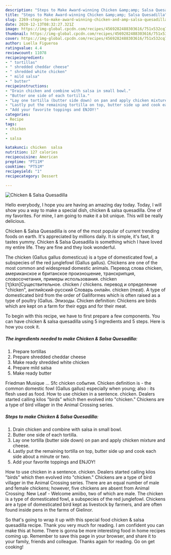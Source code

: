 ```yaml
---
description: "Steps to Make Award-winning Chicken &amp;amp; Salsa Quesadilla"
title: "Steps to Make Award-winning Chicken &amp;amp; Salsa Quesadilla"
slug: 2269-steps-to-make-award-winning-chicken-and-amp-salsa-quesadilla
date: 2020-12-13T08:32:27.321Z
image: https://img-global.cpcdn.com/recipes/4569282488303616/751x532cq70/chicken-salsa-quesadilla-recipe-main-photo.jpg
thumbnail: https://img-global.cpcdn.com/recipes/4569282488303616/751x532cq70/chicken-salsa-quesadilla-recipe-main-photo.jpg
cover: https://img-global.cpcdn.com/recipes/4569282488303616/751x532cq70/chicken-salsa-quesadilla-recipe-main-photo.jpg
author: Luella Figueroa
ratingvalue: 4.4
reviewcount: 11078
recipeingredient:
- " tortillas"
- " shredded cheddar cheese"
- " shredded white chicken"
- " mild salsa"
- " butter"
recipeinstructions:
- "Drain chicken and combine with salsa in small bowl."
- "Butter one side of each tortilla."
- "Lay one tortilla (butter side down) on pan and apply chicken mixture and cheese."
- "Lastly put the remaining tortilla on top, butter side up and cook each side about a minute or two."
- "Add your favorite toppings and ENJOY!"
categories:
- Recipe
tags:
- chicken
- 
- salsa

katakunci: chicken  salsa 
nutrition: 127 calories
recipecuisine: American
preptime: "PT11M"
cooktime: "PT51M"
recipeyield: "1"
recipecategory: Dessert

---
```



![Chicken &amp; Salsa Quesadilla](https://img-global.cpcdn.com/recipes/4569282488303616/751x532cq70/chicken-salsa-quesadilla-recipe-main-photo.jpg)

Hello everybody, I hope you are having an amazing day today. Today, I will show you a way to make a special dish, chicken &amp; salsa quesadilla. One of my favorites. For mine, I am going to make it a bit unique. This will be really delicious.

Chicken &amp; Salsa Quesadilla is one of the most popular of current trending foods on earth. It's appreciated by millions daily. It is simple, it's fast, it tastes yummy. Chicken &amp; Salsa Quesadilla is something which I have loved my entire life. They are fine and they look wonderful.

The chicken (Gallus gallus domesticus) is a type of domesticated fowl, a subspecies of the red junglefowl (Gallus gallus). Chickens are one of the most common and widespread domestic animals. Перевод слова chicken, американское и британское произношение, транскрипция, словосочетания, примеры использования. chicken [ˈtʃɪkɪn]Существительное. chicken / chickens. перевод и определение &#34;chicken&#34;, английский-русский Словарь онлайн. chicken (meat). A type of domesticated bird from the order of Galliformes which is often raised as a type of poultry (Gallus. Эпизоды. Chicken definition: Chickens are birds which are kept on a farm for their eggs and for their meat.


To begin with this recipe, we have to first prepare a few components. You can have chicken &amp; salsa quesadilla using 5 ingredients and 5 steps. Here is how you cook it.

<!--inarticleads1-->

##### The ingredients needed to make Chicken &amp; Salsa Quesadilla:

1. Prepare  tortillas
1. Prepare  shredded cheddar cheese
1. Make ready  shredded white chicken
1. Prepare  mild salsa
1. Make ready  butter


Friedman Musique … Sfc chicken события. Chicken definition is - the common domestic fowl (Gallus gallus) especially when young; also : its flesh used as food. How to use chicken in a sentence. chicken. Dealers started calling kilos &#34;birds&#34; which then evolved into &#34;chicken.&#34; Chickens are a type of bird villager in the Animal Crossing series. 

<!--inarticleads2-->

##### Steps to make Chicken &amp; Salsa Quesadilla:

1. Drain chicken and combine with salsa in small bowl.
1. Butter one side of each tortilla.
1. Lay one tortilla (butter side down) on pan and apply chicken mixture and cheese.
1. Lastly put the remaining tortilla on top, butter side up and cook each side about a minute or two.
1. Add your favorite toppings and ENJOY!


How to use chicken in a sentence. chicken. Dealers started calling kilos &#34;birds&#34; which then evolved into &#34;chicken.&#34; Chickens are a type of bird villager in the Animal Crossing series. There are an equal number of male and female chickens; however, five chickens are absent from Animal Crossing: New Leaf - Welcome amiibo, two of which are male. The chicken is a type of domesticated fowl, a subspecies of the red junglefowl. Chickens are a type of domesticated bird kept as livestock by farmers, and are often found inside pens in the farms of Gielinor. 

So that's going to wrap it up with this special food chicken &amp; salsa quesadilla recipe. Thank you very much for reading. I am confident you can make this at home. There is gonna be more interesting food in home recipes coming up. Remember to save this page in your browser, and share it to your family, friends and colleague. Thanks again for reading. Go on get cooking!

